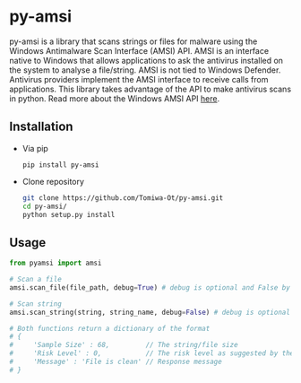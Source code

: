 # py-amsi

py-amsi is a library that scans strings or files for malware using the Windows
Antimalware Scan Interface (AMSI) API. AMSI is an interface native to Windows 
that allows applications to ask the antivirus installed on the system
to analyse a file/string. AMSI is not tied to Windows Defender. Antivirus
providers implement the AMSI interface to receive calls from applications.
This library takes advantage of the API to make antivirus scans in python.
Read more about the Windows AMSI API [here](https://learn.microsoft.com/en-us/windows/win32/amsi/antimalware-scan-interface-portal).

## Installation
- Via pip
  
  ```
  pip install py-amsi
  ```
- Clone repository

  ```bash
  git clone https://github.com/Tomiwa-Ot/py-amsi.git
  cd py-amsi/
  python setup.py install
  ```

## Usage
```python
from pyamsi import amsi

# Scan a file
amsi.scan_file(file_path, debug=True) # debug is optional and False by default

# Scan string
amsi.scan_string(string, string_name, debug=False) # debug is optional and False by default

# Both functions return a dictionary of the format
# {
#     'Sample Size' : 68,         // The string/file size
#     'Risk Level' : 0,           // The risk level as suggested by the antivirus
#     'Message' : 'File is clean' // Response message
# }
```
